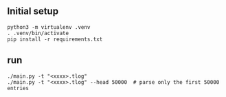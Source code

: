 ## Initial setup

```
python3 -m virtualenv .venv
. .venv/bin/activate
pip install -r requirements.txt
```


## run

```
./main.py -t "<xxxx>.tlog"
./main.py -t "<xxxx>.tlog" --head 50000  # parse only the first 50000 entries
```
